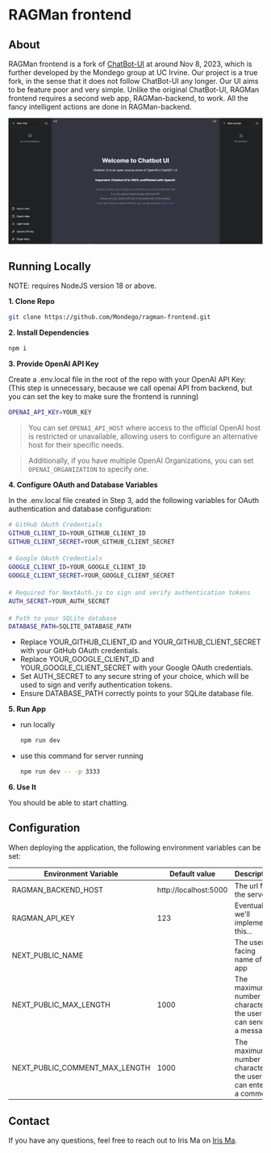 # RAGMan frontend

## About

RAGMan frontend is a fork of [ChatBot-UI](https://github.com/mckaywrigley/chatbot-ui) at around Nov 8, 2023, which is further developed by the Mondego group at UC Irvine. Our project is a true fork, in the sense that it does not follow ChatBot-UI any longer. Our UI aims to be feature poor and very simple. Unlike the original ChatBot-UI, RAGMan frontend requires a second web app, RAGMan-backend, to work. All the fancy intelligent actions are done in RAGMan-backend.

![RAGMan frontend](./public/screenshots/screenshot-0402023.jpg)


## Running Locally

NOTE: requires NodeJS version 18 or above.

**1. Clone Repo**

```bash
git clone https://github.com/Mondego/ragman-frontend.git
```

**2. Install Dependencies**

```bash
npm i
```

**3. Provide OpenAI API Key**

Create a .env.local file in the root of the repo with your OpenAI API Key: (This step is unnecessary, because we call openai API from backend, but you can set the key to make sure the frontend is running)

```bash
OPENAI_API_KEY=YOUR_KEY
```

> You can set `OPENAI_API_HOST` where access to the official OpenAI host is restricted or unavailable, allowing users to configure an alternative host for their specific needs.

> Additionally, if you have multiple OpenAI Organizations, you can set `OPENAI_ORGANIZATION` to specify one.


**4. Configure OAuth and Database Variables**

In the .env.local file created in Step 3, add the following variables for OAuth authentication and database configuration:

```bash
# GitHub OAuth Credentials
GITHUB_CLIENT_ID=YOUR_GITHUB_CLIENT_ID
GITHUB_CLIENT_SECRET=YOUR_GITHUB_CLIENT_SECRET

# Google OAuth Credentials
GOOGLE_CLIENT_ID=YOUR_GOOGLE_CLIENT_ID
GOOGLE_CLIENT_SECRET=YOUR_GOOGLE_CLIENT_SECRET

# Required for NextAuth.js to sign and verify authentication tokens
AUTH_SECRET=YOUR_AUTH_SECRET

# Path to your SQLite database
DATABASE_PATH=SQLITE_DATABASE_PATH

```

* Replace YOUR_GITHUB_CLIENT_ID and YOUR_GITHUB_CLIENT_SECRET with your GitHub OAuth credentials.
* Replace YOUR_GOOGLE_CLIENT_ID and YOUR_GOOGLE_CLIENT_SECRET with your Google OAuth credentials.
* Set AUTH_SECRET to any secure string of your choice, which will be used to sign and verify authentication tokens.
* Ensure DATABASE_PATH correctly points to your SQLite database file.

**5. Run App**

* run locally
    ```bash
    npm run dev
    ```

* use this command for server running
    ```bash
    npm run dev -- -p 3333
    ```


**6. Use It**

You should be able to start chatting.

## Configuration

When deploying the application, the following environment variables can be set:

| Environment Variable              | Default value                  | Description                                                                                                                               |
| --------------------------------- | ------------------------------ | ----------------------------------------------------------------------------------------------------------------------------------------- |
| RAGMAN_BACKEND_HOST               |   http://localhost:5000        | The url for the server                                             |
| RAGMAN_API_KEY                    |   123                          | Eventually, we'll implement this...                                |
| NEXT_PUBLIC_NAME                  |                                | The user-facing name of the app                                    |
| NEXT_PUBLIC_MAX_LENGTH            |   1000                         | The maximum number of characters the user can send in a message                                |
| NEXT_PUBLIC_COMMENT_MAX_LENGTH            |   1000                         | The maximum number of characters the user can enter in a comment                                |


## Contact

If you have any questions, feel free to reach out to Iris Ma on [Iris Ma](mailto:huaiyaom@uci.edu).


